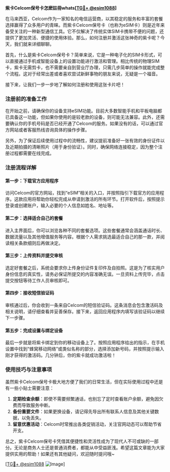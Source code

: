 **紫卡Celcom保号卡怎麽註冊whats[[TG💪+ @esim1088](https://t.me/s/esim1088)]**

在马来西亚，Celcom作为一家知名的电信运营商，以其稳定的服务和丰富的套餐选择赢得了众多用户的青睐。而紫卡Celcom保号卡（也称为eSIM卡）则是近年来备受关注的一种新型通信工具。它不仅解决了传统实体SIM卡携带不便的问题，还提供了更加灵活、便捷的使用体验。那么，如何注册并激活这张神奇的紫卡呢？今天，我们就来详细聊聊。

首先，什么是紫卡Celcom保号卡？简单来说，它是一种电子化的SIM卡形式，可以直接通过手机或智能设备上的设置功能进行激活和管理。相比传统的物理SIM卡，紫卡无需剪卡，也不需要亲自到营业厅办理，只需几步简单的操作就能完成整个流程。这对于经常出差或者喜欢尝试新鲜事物的朋友来说，无疑是一个福音。

接下来，让我们一步一步地了解如何注册和使用这张卡片吧！

### 注册前的准备工作

在开始之前，请确保你的设备支持eSIM功能。目前大多数智能手机和平板电脑都已具备这一功能，但如果你使用的是较老款的设备，则可能无法兼容。此外，还需要确认你的手机号码是否已经开通了Celcom的服务。如果没有的话，可以通过官方网站或者客服热线咨询具体的操作步骤。

另外，为了保证后续使用过程中的流畅性，建议提前准备好一张有效的身份证件以及近期拍摄的清晰照片（用于身份验证）。同时，确保网络连接稳定，因为整个注册过程都需要在线完成。

### 注册流程详解

#### 第一步：下载官方应用程序

访问Celcom的官方网站，找到“eSIM”相关的入口，并按照指引下载官方的应用程序。这款应用将帮助你轻松完成从申请到激活的所有环节。打开软件后，按照提示登录或创建账户，输入必要的个人信息如姓名、地址等。

#### 第二步：选择适合自己的套餐

进入主界面后，你可以浏览各种不同的套餐选项。这些套餐通常会涵盖通话时长、数据流量以及其他增值服务等内容。根据个人需求挑选最适合自己的那一款，并阅读相关条款细则后再做决定。

#### 第三步：上传资料并提交审核

选定好套餐之后，系统会要求你上传身份证件复印件及自拍照。这是为了核实用户身份信息的真实性，请务必保证所提交的内容准确无误。一旦资料上传完毕，点击提交按钮等待工作人员审核即可。

#### 第四步：接收短信验证码

审核通过后，你会收到一条来自Celcom的短信验证码。这条消息会包含激活码及相关说明，请仔细查看并妥善保存。接下来，返回应用程序内填写该验证码以继续下一步骤。

#### 第五步：完成设置与绑定设备

最后一步就是将紫卡绑定到你的移动设备上了。按照应用程序给出的指示，在手机设置中找到“蜂窝移动网络”或类似名称的部分，选择添加新号码，并按照提示输入刚才获得的激活码。几分钟后，你的紫卡就成功激活啦！

### 使用技巧与注意事项

虽然紫卡Celcom保号卡极大地方便了我们的日常生活，但在实际使用过程中还是有一些小贴士需要注意：

1. **定期检查余额**：即使不需要频繁通话，也别忘了定时查看账户余额，避免因欠费而导致服务中断。
2. **备份重要文件**：如果更换设备，请记得先导出所有联系人信息及其他关键数据，以免丢失。
3. **留意优惠活动**：Celcom时常推出各类促销活动，关注官网动态可以帮助节省开支。

总之，紫卡Celcom保号卡凭借其便捷性和灵活性成为了现代人不可或缺的一部分。无论是商务人士还是普通消费者，都能从中受益匪浅。希望这篇文章能为大家提供实用的帮助！如果还有其他疑问，欢迎随时提问哦~

[[TG💪+ @esim1088](https://t.me/s/esim1088) ![Image](https://i.postimg.cc/4NQfJmqS/Snipaste-2025-05-13-00-14-12.png)]
